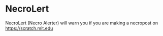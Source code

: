 # NecroLert
NecroLert (Necro Alerter) will warn you if you are making a necropost on https://scratch.mit.edu
